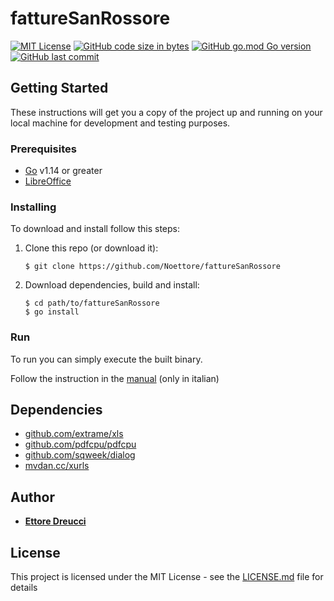# fattureSanRossore

[![MIT License](https://img.shields.io/badge/license-MIT-blue)](LICENSE.md) [![GitHub code size in bytes](https://img.shields.io/github/languages/code-size/Noettore/fattureSanRossore)](#) [![GitHub go.mod Go version](https://img.shields.io/github/go-mod/go-version/Noettore/fattureSanRossore)](#) [![GitHub last commit](https://img.shields.io/github/last-commit/Noettore/fattureSanRossore)](https://github.com/Noettore/fattureSanRossore/commit/master)

## Getting Started

These instructions will get you a copy of the project up and running on your local machine for development and testing purposes.

### Prerequisites

- [Go](https://golang.org/) v1.14 or greater
- [LibreOffice](https://www.libreoffice.org)

### Installing

To download and install follow this steps:

1. Clone this repo (or download it):

   `$ git clone https://github.com/Noettore/fattureSanRossore`

2. Download dependencies, build and install:

   ```
   $ cd path/to/fattureSanRossore
   $ go install
   ```

### Run

To run you can simply execute the built binary.

Follow the instruction in the [manual](manual/Manuale.md) (only in italian)

## Dependencies

- [github.com/extrame/xls](https://github.com/extrame/xls)
- [github.com/pdfcpu/pdfcpu](https://github.com/pdfcpu/pdfcpu/pkg/api)
- [github.com/sqweek/dialog](https://github.com/sqweek/dialog)
- [mvdan.cc/xurls](https://mvdan.cc/xurls/v2)

## Author

- [**Ettore Dreucci**](https://ettore.dreucci.it)

## License

This project is licensed under the MIT License - see the [LICENSE.md](LICENSE.md) file for details